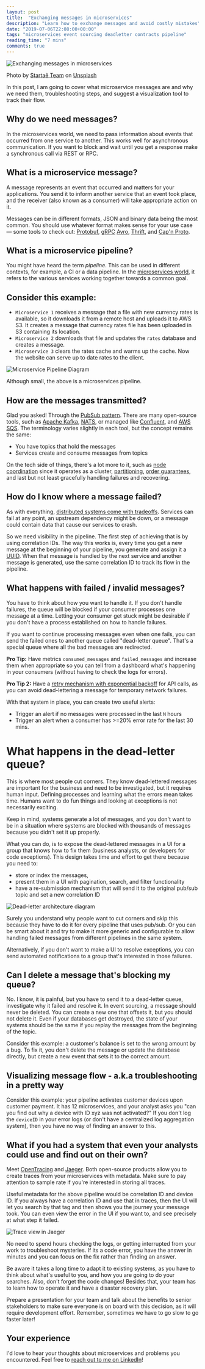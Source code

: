 ```yaml
---
layout: post
title:  "Exchanging messages in microservices"
description: "Learn how to exchange messages and avoid costly mistakes"
date: "2019-07-06T22:08:00+00:00"
tags: "microservices event sourcing deadletter contracts pipeline"
reading_time: "7 mins"
comments: true
---
```


![Exchanging messages in microservices](/assets/images/posts/exchanging-messages-in-microservices.jpg "Exchanging messages in microservices")

Photo by [Startaê Team](https://unsplash.com/@startaeteam?utm_source=unsplash&utm_medium=referral&utm_content=creditCopyText) on [Unsplash](https://unsplash.com/search/photos/perfect?utm_source=unsplash&utm_medium=referral&utm_content=creditCopyText)


In this post, I am going to cover what microservice messages are and why we need them, troubleshooting steps, and suggest a visualization tool to track their flow.

## Why do we need messages?

In the microservices world, we need to pass information about events that occurred from one service to another. This works well for asynchronous communication. If you want to block and wait until you get a response make a synchronous call via REST or RPC.

## What is a microservice message?

A message represents an event that occurred and matters for your applications. You send it to inform another service that an event took place, and the receiver (also known as a consumer) will take appropriate action on it.

Messages can be in different formats, JSON and binary data being the most common. You should use whatever format makes sense for your use case — some tools to check out: [Protobuf](https://developers.google.com/protocol-buffers/), [gRPC](https://grpc.io/) [Avro](https://avro.apache.org/), [Thrift](https://thrift.apache.org/), and [Cap'n Proto](https://capnproto.org/).

## What is a microservice pipeline?

You might have heard the term _pipeline_. This can be used in different contexts, for example, a CI or a data pipeline. In the [microservices world](https://microservices.io/patterns/microservices.html), it refers to the various services working together towards a common goal.

## Consider this example: 

* `Microservice 1` receives a message that a file with new currency rates is available, so it downloads it from a remote host and uploads it to AWS S3. It creates a message that currency rates file has been uploaded in S3 containing its location.
* `Microservice 2` downloads that file and updates the `rates` database and creates a message.
* `Microservice 3` clears the rates cache and warms up the cache. Now the website can serve up to date rates to the client.

![Microservice Pipeline Diagram](/assets/images/posts/microservice-pipeline-diagram.png "Microservice Pipeline Diagram")

Although small, the above is a microservices pipeline.

## How are the messages transmitted?

Glad you asked! Through the [PubSub pattern](https://en.wikipedia.org/wiki/Publish%E2%80%93subscribe_pattern). There are many open-source tools, such as [Apache Kafka](https://kafka.apache.org/), [NATS](https://nats.io/), or managed like [Confluent](https://www.confluent.io/), and [AWS SQS](https://aws.amazon.com/sqs/). The terminology varies slightly in each tool, but the concept remains the same:

* You have topics that hold the messages
* Services create and consume messages from topics

On the tech side of things, there's a lot more to it, such as [node coordination](https://en.wikipedia.org/wiki/Quorum_%28distributed_computing%29) since it operates as a cluster, [partitioning](https://en.wikipedia.org/wiki/Shard_(database_architecture)), [order guarantees](https://segment.com/blog/exactly-once-delivery/), and last but not least gracefully handling failures and recovering.

## How do I know where a message failed?

As with everything, [distributed systems come with tradeoffs](https://en.wikipedia.org/wiki/Fallacies_of_distributed_computing). Services can fail at any point, an upstream dependency might be down, or a message could contain data that cause our services to crash.

So we need visibility in the pipeline. The first step of achieving that is by using correlation IDs. The way this works is, every time you get a new message at the beginning of your pipeline, you generate and assign it a [UUID](https://en.wikipedia.org/wiki/Universally_unique_identifier). When that message is handled by the next service and another message is generated, use the same correlation ID to track its flow in the pipeline.

## What happens with failed / invalid messages?

You have to think about how you want to handle it. If you don't handle failures, the queue will be blocked if your consumer processes one message at a time. Letting your consumer get stuck might be desirable if you don't have a process established on how to handle failures.

If you want to continue processing messages even when one fails, you can send the failed ones to another queue called "dead-letter queue". That's a special queue where all the bad messages are redirected.

**Pro Tip:** Have metrics `consumed_messages` and `failed_messages` and increase them when appropriate so you can tell from a dashboard what's happening in your consumers (without having to check the logs for errors). 

**Pro Tip 2:** Have a [retry mechanism with exponential backoff](https://microservices.io/patterns/reliability/circuit-breaker.html) for API calls, as you can avoid dead-lettering a message for temporary network failures.

With that system in place, you can create two useful alerts:

* Trigger an alert if no messages were processed in the last `N` hours
* Trigger an alert when a consumer has >=20% error rate for the last 30 mins.

# What happens in the dead-letter queue?

This is where most people cut corners. They know dead-lettered messages are important for the business and need to be investigated, but it requires human input. Defining processes and learning what the errors mean takes time. Humans want to do fun things and looking at exceptions is not necessarily exciting.

Keep in mind, systems generate a lot of messages, and you don't want to be in a situation where systems are blocked with thousands of messages because you didn't set it up properly.

What you can do, is to expose the dead-lettered messages in a UI for a group that knows how to fix them (business analysts, or developers for code exceptions). This design takes time and effort to get there because you need to:

* store or index the messages, 
* present them in a UI with pagination, search, and filter functionality
* have a re-submission mechanism that will send it to the original pub/sub topic and set a new correlation ID

![Dead-letter architecture diagram](/assets/images/posts/pubsub-deadletter-diagram.png "Dead-letter architecture diagram")

Surely you understand why people want to cut corners and skip this because they have to do it for every pipeline that uses pub/sub. Or you can be smart about it and try to make it more generic and configurable to allow handling failed messages from different pipelines in the same system.

Alternatively, if you don't want to make a UI to resolve exceptions, you can send automated notifications to a group that's interested in those failures.

## Can I delete a message that's blocking my queue?

No. I know, it is painful, but you have to send it to a dead-letter queue, investigate why it failed and resolve it. In event sourcing, a message should never be deleted. You can create a new one that offsets it, but you should not delete it. Even if your databases get destroyed, the state of your systems should be the same if you replay the messages from the beginning of the topic.

Consider this example: a customer's balance is set to the wrong amount by a bug. To fix it, you don't delete the message or update the database directly, but create a new event that sets it to the correct amount.

## Visualizing message flow - a.k.a troubleshooting in a pretty way

Consider this example: your pipeline activates customer devices upon customer payment. It has 12 microservices, and your analyst asks you "can you find out why a device with ID xyz was not activated?" If you don't log the `deviceID` in your error logs (or don't have a centralized log aggregation system), then you have no way of finding an answer to this.

## What if you had a system that even your analysts could use and find out on their own?

Meet [OpenTracing](https://opentracing.io) and [Jaeger](https://www.jaegertracing.io). Both open-source products allow you to create traces from your microservices with metadata. Make sure to pay attention to sample rate if you're interested in storing all traces.

Useful metadata for the above pipeline would be correlation ID and device ID. If you always have a correlation ID and use that in traces, then the UI will let you search by that tag and then shows you the journey your message took. You can even view the error in the UI if you want to, and see precisely at what step it failed.

![Trace view in Jaeger](/assets/images/posts/trace-detail.png "Trace view in Jaeger")

No need to spend hours checking the logs, or getting interrupted from your work to troubleshoot mysteries. If its a code error, you have the answer in minutes and you can focus on the fix rather than finding an answer.

Be aware it takes a long time to adapt it to existing systems, as you have to think about what's useful to you, and how you are going to do your searches. Also, don't forget the code changes! Besides that, your team has to learn how to operate it and have a disaster recovery plan.

Prepare a presentation for your team and talk about the benefits to senior stakeholders to make sure everyone is on board with this decision, as it will require development effort. Remember, sometimes we have to go slow to go faster later!

## Your experience

I'd love to hear your thoughts about microservices and problems you encountered. Feel free to [reach out to me on LinkedIn](https://www.linkedin.com/in/george-g-279883115/)!
